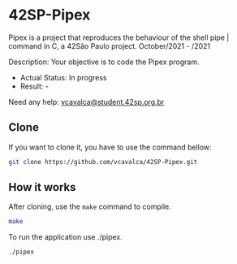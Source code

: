 # 42SP-Pipex
Pipex is a project that reproduces the behaviour of the shell pipe | command in C, a 42São Paulo project. October/2021 - /2021

Description: Your objective is to code the Pipex program.

- Actual Status: In progress
- Result: -

Need any help: vcavalca@student.42sp.org.br

## Clone

If you want to clone it, you have to use the command bellow:

``` bash 
git clone https://github.com/vcavalca/42SP-Pipex.git
```

## How it works

After cloning, use the `make` command to compile.

``` bash
make
```

To run the application use ./pipex.

``` bash
./pipex
```
